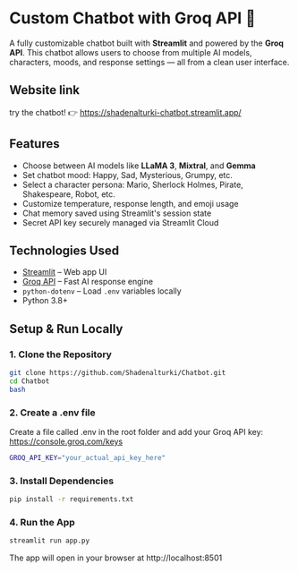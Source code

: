 # Custom Chatbot with Groq API 🤖 

A fully customizable chatbot built with **Streamlit** and powered by the **Groq API**. This chatbot allows users to choose from multiple AI models, characters, moods, and response settings — all from a clean user interface.

## Website link
try the chatbot! 👉 https://shadenalturki-chatbot.streamlit.app/

## Features

- Choose between AI models like **LLaMA 3**, **Mixtral**, and **Gemma**
- Set chatbot mood: Happy, Sad, Mysterious, Grumpy, etc.
- Select a character persona: Mario, Sherlock Holmes, Pirate, Shakespeare, Robot, etc.
- Customize temperature, response length, and emoji usage
- Chat memory saved using Streamlit's session state
- Secret API key securely managed via Streamlit Cloud

## Technologies Used

- [Streamlit](https://streamlit.io) – Web app UI
- [Groq API](https://groq.com) – Fast AI response engine
- `python-dotenv` – Load `.env` variables locally
- Python 3.8+

## Setup & Run Locally

### 1. Clone the Repository

```bash
git clone https://github.com/Shadenalturki/Chatbot.git
cd Chatbot
bash
```

### 2. Create a .env file
Create a file called .env in the root folder and add your Groq API key:
https://console.groq.com/keys
```bash
GROQ_API_KEY="your_actual_api_key_here"
```
### 3. Install Dependencies
```bash
pip install -r requirements.txt
```
### 4. Run the App
```bash
streamlit run app.py
```
The app will open in your browser at http://localhost:8501

